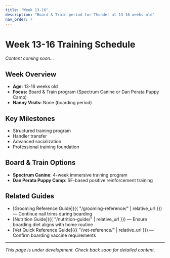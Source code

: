 ```yaml
---
title: "Week 13-16"
description: "Board & Train period for Thunder at 13-16 weeks old"
nav_order: 7
---
```


# Week 13-16 Training Schedule

*Content coming soon...*

## Week Overview
- **Age:** 13-16 weeks old
- **Focus:** Board & Train program (Spectrum Canine or Dan Perata Puppy Camp)
- **Nanny Visits:** None (boarding period)

## Key Milestones
- Structured training program
- Handler transfer
- Advanced socialization
- Professional training foundation

## Board & Train Options
- **Spectrum Canine**: 4-week immersive training program  
- **Dan Perata Puppy Camp**: SF-based positive reinforcement training

## Related Guides
- [Grooming Reference Guide]({{ "/grooming-reference/" | relative_url }}) — Continue nail trims during boarding
- [Nutrition Guide]({{ "/nutrition-guide/" | relative_url }}) — Ensure boarding diet aligns with home routine
- [Vet Quick Reference Guide]({{ "/vet-reference/" | relative_url }}) — Confirm boarding vaccine requirements

---

*This page is under development. Check back soon for detailed content.* 